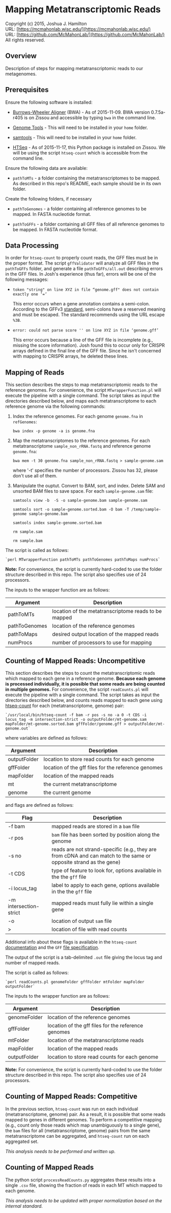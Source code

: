 Mapping Metatranscriptomic Reads
===
Copyright (c) 2015, Joshua J. Hamilton  
URL: [https://mcmahonlab.wisc.edu/](https://mcmahonlab.wisc.edu/)  
URL: [https://github.com/McMahonLab/](https://github.com/McMahonLab/)  
All rights reserved.

Overview
--
Description of steps for mapping metatranscriptomic reads to our metagenomes.

Prerequisites
--
Ensure the following software is installed:  

* [Burrows-Wheeler Aligner](http://bio-bwa.sourceforge.net/) (BWA) - As of 2015-11-09. BWA version 0.7.5a-r405 is on Zissou and accessible by typing `bwa` in the command line.

* [Genome Tools](http://genometools.org/pub/) - This will need to be installed in your `home` folder.

* [samtools](http://www.htslib.org/download/) - This will need to be installed in your `home` folder.

* [HTSeq](http://www-huber.embl.de/HTSeq/doc/overview.html) - As of 2015-11-17, this Python package is installed on Zissou.  We will be using the script `htseq-count` which is accessible from the command line.

Ensure the following data are available:  

* `pathToMTs` - a folder containing the metatranscriptomes to be mapped. As described in this repo's README, each sample should be in its own folder.

Create the following folders, if necessary  

* `pathToGenomes` -  a folder containing all reference genomes to be mapped. In FASTA nucleotide format.

* `pathToGFFs` -  a folder containing all GFF files of all reference genomes to be mapped. In FASTA nucleotide format.

Data Processing
---
In order for `htseq-count` to properly count reads, the GFF files must be in the proper format. The script `gffValidator` will analyze all GFF files in the `pathToGFFs` folder, and generate a file `pathToGFFs/all.out` describing errors in the GFF files. In Josh's experience (thus far), errors will be one of the following messages:

* `token "string" on line XYZ in file “genome.gff" does not contain exactly one ‘=‘`

  This error occurs when a gene annotation contains a semi-colon. According to the GFFv3 [standard](http://www.sequenceontology.org/gff3.shtml), semi-colons have a reserved meaning and must be escaped. The standard recommends using the URL escape `%3B`.

* `error: could not parse score '' on line XYZ in file ‘genome.gff’`

  This error occurs because a line of the GFF file is incomplete (e.g., missing the score information). Josh found this to occur only for CRISPR arrays defined in the final line of the GFF file. Since he isn't concerned with mapping to CRISPR arrays, he deleted these lines.

Mapping of Reads
--
This section describes the steps to map metatranscriptomic reads to the reference genomes. For convenience, the script `MTwrapperFunction.pl` will execute the pipeline with a single command. The script takes as input the directories described below, and maps each metatranscriptome to each reference genome via the following commands:

1. Index the reference genomes. For each genome `genome.fna` in `refGenomes`:

    `bwa index -p genome -a is genome.fna`

2. Map the metatranscriptomes to the reference genomes. For each metatranscriptome `sample_non_rRNA.fastq` and reference genome `genome.fna`:

    `bwa mem -t 30 genome.fna sample_non_rRNA.fastq > sample-genome.sam`

    where '-t' specifies the number of processors. Zissou has 32, please don't use all of them.

3. Manipulate the ouptut. Convert to BAM, sort, and index. Delete SAM and unsorted BAM files to save space. For each `sample-genome.sam` file:

    `samtools view -b  -S -o sample-genome.bam sample-genome.sam`

    `samtools sort -o sample-genome.sorted.bam -O bam -T /temp/sample-genome sample-genome.bam`

    `samtools index sample-genome.sorted.bam`

    `rm sample.sam`

    `rm sample.bam`

The script is called as follows:

    `perl MTwrapperFunction pathToMTs pathToGenomes pathToMaps numProcs`

__Note:__ For convenience, the script is currently hard-coded to use the folder structure described in this repo. The script also specifies use of 24 processors.

The inputs to the wrapper function are as follows:

| Argument | Description  |
|---|---|
| pathToMTs | location of the metatranscriptome reads to be mapped |
| pathToGenomes | location of the reference genomes |
| pathToMaps | desired output location of the mapped reads |
| numProcs | number of processors to use for mapping |

Counting of Mapped Reads: Uncompetitive
--

This section describes the steps to count the metatranscriptomic reads which mapped to each gene in a reference genome. __Because each genome is processed individually, it is possible that some reads are being counted in multiple genomes.__ For convenience, the script `readCounts.pl` will execute the pipeline with a single command. The script takes as input the directories described below, and counts reads mapped to each gene using [htseq-count](http://www-huber.embl.de/HTSeq/doc/count.html#count) for each (metatranscriptome, genome) pair:

    `/usr/local/bin/htseq-count -f bam -r pos -s no -a 0 -t CDS -i locus_tag -m intersection-strict -o outputFolder/mt-genome.sam mapFolder/mt-genome.sorted.bam gffFolder/genome.gff > outputFolder/mt-genome.out`

where variables are defined as follows:

| Argument | Description  |
|---|---|
| outputFolder | location to store read counts for each genome |
| gffFolder | location of the gff files for the reference genomes |
| mapFolder | location of the mapped reads |
| mt | the current metatranscriptome|
| genome | the current genome |

and flags are defined as follows:

| Flag | Description  |
|---|---|
| -f bam | mapped reads are stored in a `bam` file |
| -r pos | `bam` file has been sorted by position along the genome |
| -s no | reads are not strand-specific (e.g., they are from cDNA and can match to the same or opposite strand as the gene) |
| -t CDS | type of feature to look for, options available in the the `gff` file |
| -i locus_tag | label to apply to each gene, options available in the the `gff` file |
| -m intersection-strict | mapped reads must fully lie within a single gene |
| -o | location of output `sam` file|
| > | location of file with read counts |

Additional info about these flags is available in the `htseq-count` [documentation](http://www-huber.embl.de/HTSeq/doc/count.html#count) and the `GFF` [file specification](http://gmod.org/wiki/GFF2).

The output of the script is a tab-delimited `.out` file giving the locus tag and number of mapped reads.

The script is called as follows:

    `perl readCounts.pl genomeFolder gffFolder mtFolder mapFolder outputFolder`

The inputs to the wrapper function are as follows:

  | Argument | Description  |
  |---|---|
  | genomeFolder | location of the reference genomes |
  | gffFolder | location of the gff files for the reference genomes |
  | mtFolder | location of the metatranscriptome reads |
  | mapFolder | location of the mapped reads |
  | outputFolder | location to store read counts for each genome |

__Note:__ For convenience, the script is currently hard-coded to use the folder structure described in this repo. The script also specifies use of 24 processors.

Counting of Mapped Reads: Competitive
--

In the previous section, `htseq-count` was run on each individual (metatranscriptome, genome) pair. As a result, it is possible that some reads mapped to genes in different genomes. To perform a competitive mapping (e.g., count only those reads which map unambiguously to a single gene), the `bam` files for all (metatranscriptome, genome) pairs from the same metatranscriptome can be aggregated, and `htseq-count` run on each aggregated set.

_This analysis needs to be performed and written up._

Counting of Mapped Reads
--

  The python script `processReadCounts.py` aggregates these results into a single `.csv` file, showing the fraction of reads in each MT which mapped to each genome.

_This analysis needs to be updated with proper normalization based on the internal standard._
